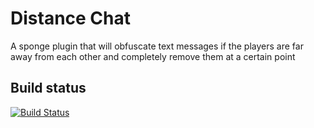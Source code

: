 # Distance Chat

A sponge plugin that will obfuscate text messages if the players are far away from each other and completely remove them at a certain point

## Build status
[![Build Status](https://travis-ci.org/byYottaFLOPS/DistanceChat.svg?branch=master)](https://travis-ci.org/byYottaFLOPS/DistanceChat)
